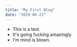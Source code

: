 ```yaml
---
title: "My First Blog"
date: "2019-06-23"
---
```


* This is a test.
* It's going fucking amazingly.
* I'm mind is blown.
